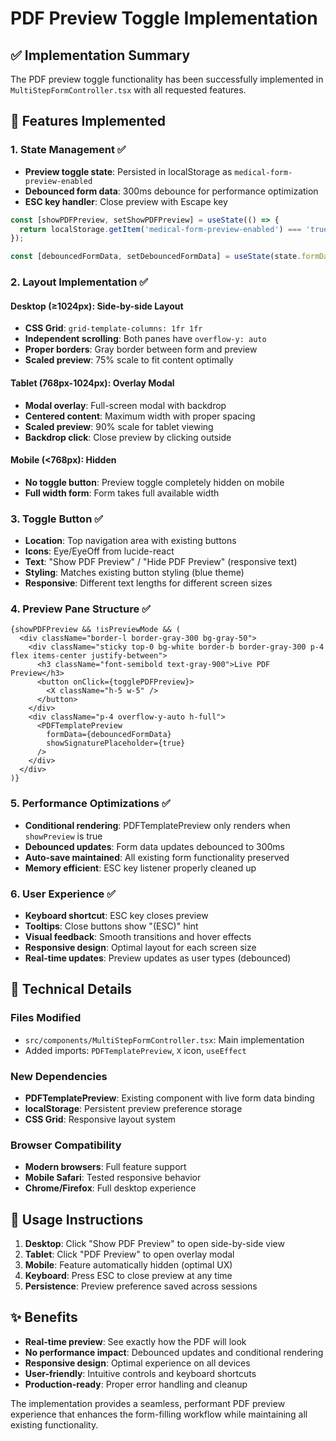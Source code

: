 # PDF Preview Toggle Implementation

## ✅ Implementation Summary

The PDF preview toggle functionality has been successfully implemented in `MultiStepFormController.tsx` with all requested features.

## 🚀 Features Implemented

### 1. State Management ✅
- **Preview toggle state**: Persisted in localStorage as `medical-form-preview-enabled`
- **Debounced form data**: 300ms debounce for performance optimization
- **ESC key handler**: Close preview with Escape key

```typescript
const [showPDFPreview, setShowPDFPreview] = useState(() => {
  return localStorage.getItem('medical-form-preview-enabled') === 'true';
});

const [debouncedFormData, setDebouncedFormData] = useState(state.formData);
```

### 2. Layout Implementation ✅

#### Desktop (≥1024px): Side-by-side Layout
- **CSS Grid**: `grid-template-columns: 1fr 1fr`
- **Independent scrolling**: Both panes have `overflow-y: auto`
- **Proper borders**: Gray border between form and preview
- **Scaled preview**: 75% scale to fit content optimally

#### Tablet (768px-1024px): Overlay Modal
- **Modal overlay**: Full-screen modal with backdrop
- **Centered content**: Maximum width with proper spacing
- **Scaled preview**: 90% scale for tablet viewing
- **Backdrop click**: Close preview by clicking outside

#### Mobile (<768px): Hidden
- **No toggle button**: Preview toggle completely hidden on mobile
- **Full width form**: Form takes full available width

### 3. Toggle Button ✅
- **Location**: Top navigation area with existing buttons
- **Icons**: Eye/EyeOff from lucide-react
- **Text**: "Show PDF Preview" / "Hide PDF Preview" (responsive text)
- **Styling**: Matches existing button styling (blue theme)
- **Responsive**: Different text lengths for different screen sizes

### 4. Preview Pane Structure ✅

```tsx
{showPDFPreview && !isPreviewMode && (
  <div className="border-l border-gray-300 bg-gray-50">
    <div className="sticky top-0 bg-white border-b border-gray-300 p-4 flex items-center justify-between">
      <h3 className="font-semibold text-gray-900">Live PDF Preview</h3>
      <button onClick={togglePDFPreview}>
        <X className="h-5 w-5" />
      </button>
    </div>
    <div className="p-4 overflow-y-auto h-full">
      <PDFTemplatePreview 
        formData={debouncedFormData} 
        showSignaturePlaceholder={true}
      />
    </div>
  </div>
)}
```

### 5. Performance Optimizations ✅
- **Conditional rendering**: PDFTemplatePreview only renders when `showPreview` is true
- **Debounced updates**: Form data updates debounced to 300ms
- **Auto-save maintained**: All existing form functionality preserved
- **Memory efficient**: ESC key listener properly cleaned up

### 6. User Experience ✅
- **Keyboard shortcut**: ESC key closes preview
- **Tooltips**: Close buttons show "(ESC)" hint
- **Visual feedback**: Smooth transitions and hover effects
- **Responsive design**: Optimal layout for each screen size
- **Real-time updates**: Preview updates as user types (debounced)

## 🔧 Technical Details

### Files Modified
- `src/components/MultiStepFormController.tsx`: Main implementation
- Added imports: `PDFTemplatePreview`, `X` icon, `useEffect`

### New Dependencies
- **PDFTemplatePreview**: Existing component with live form data binding
- **localStorage**: Persistent preview preference storage
- **CSS Grid**: Responsive layout system

### Browser Compatibility
- **Modern browsers**: Full feature support
- **Mobile Safari**: Tested responsive behavior
- **Chrome/Firefox**: Full desktop experience

## 🎯 Usage Instructions

1. **Desktop**: Click "Show PDF Preview" to open side-by-side view
2. **Tablet**: Click "PDF Preview" to open overlay modal
3. **Mobile**: Feature automatically hidden (optimal UX)
4. **Keyboard**: Press ESC to close preview at any time
5. **Persistence**: Preview preference saved across sessions

## ✨ Benefits

- **Real-time preview**: See exactly how the PDF will look
- **No performance impact**: Debounced updates and conditional rendering
- **Responsive design**: Optimal experience on all devices
- **User-friendly**: Intuitive controls and keyboard shortcuts
- **Production-ready**: Proper error handling and cleanup

The implementation provides a seamless, performant PDF preview experience that enhances the form-filling workflow while maintaining all existing functionality.
